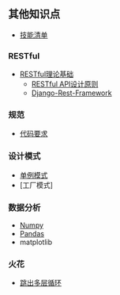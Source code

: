 ## 其他知识点

- [技能清单](Interview/Skills_Inventory.md) 

### RESTful
- [RESTful理论基础](whats_REST.md)
	- [RESTful API设计原则](restful_API_design.md)
	- [Django-Rest-Framework](http://chuann.cc/Intermediate_Python/django/django_rest_framework.md)

### 规范
- [代码要求](Unclassified/代码整洁之道.md)

### 设计模式
- [单例模式](DesignPatterns/SingletonMode.md)
- [工厂模式]

### 数据分析
- [Numpy](DataAnalysis/NumPy.md)
- [Pandas](DataAnalysis/Pandas.md)
- matplotlib

### 火花
- [跳出多层循环](Unclassified/跳出多层循环.md)




